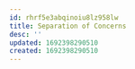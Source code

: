 ```yaml
---
id: rhrf5e3abqinoiu8lz958lw
title: Separation of Concerns
desc: ''
updated: 1692398290510
created: 1692398290510
---
```


